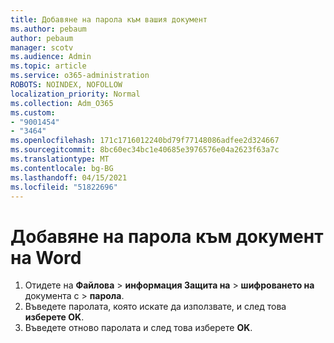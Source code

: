 ```yaml
---
title: Добавяне на парола към вашия документ
ms.author: pebaum
author: pebaum
manager: scotv
ms.audience: Admin
ms.topic: article
ms.service: o365-administration
ROBOTS: NOINDEX, NOFOLLOW
localization_priority: Normal
ms.collection: Adm_O365
ms.custom:
- "9001454"
- "3464"
ms.openlocfilehash: 171c1716012240bd79f77148086adfee2d324667
ms.sourcegitcommit: 8bc60ec34bc1e40685e3976576e04a2623f63a7c
ms.translationtype: MT
ms.contentlocale: bg-BG
ms.lasthandoff: 04/15/2021
ms.locfileid: "51822696"
---
```

# <a name="add-a-password-to-a-word-document"></a>Добавяне на парола към документ на Word

1. Отидете на **Файлова**  >  **информация Защита на**  >  **шифроването на** документа с  >  **парола**.
2. Въведете паролата, която искате да използвате, и след това **изберете OK**.
3. Въведете отново паролата и след това изберете **OK**.